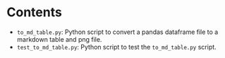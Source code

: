 # Contents

- `to_md_table.py`: Python script to convert a pandas dataframe file to a markdown table and png file.
- `test_to_md_table.py`: Python script to test the `to_md_table.py` script.

